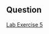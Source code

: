 ## Question

[Lab Exercise 5](https://github.com/Dr-Khatib/OOP-Section3-2425-2/tree/main/LabExercise/LE5)
